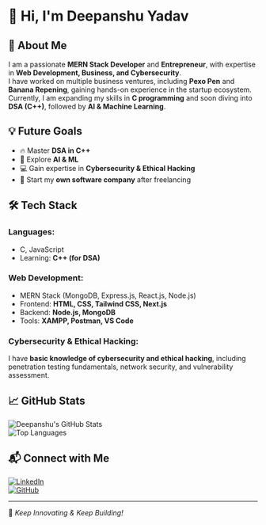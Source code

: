 # 👋 Hi, I'm Deepanshu Yadav  

## 🚀 About Me  
I am a passionate **MERN Stack Developer** and **Entrepreneur**, with expertise in **Web Development, Business, and Cybersecurity**.  
I have worked on multiple business ventures, including **Pexo Pen** and **Banana Repening**, gaining hands-on experience in the startup ecosystem.  
Currently, I am expanding my skills in **C programming** and soon diving into **DSA (C++)**, followed by **AI & Machine Learning**.  

## 💡 Future Goals  
- 🔥 Master **DSA in C++**  
- 🤖 Explore **AI & ML**  
- 💻 Gain expertise in **Cybersecurity & Ethical Hacking**  
- 🚀 Start my **own software company** after freelancing  

## 🛠️ Tech Stack  
### **Languages:**  
- C, JavaScript  
- Learning: **C++ (for DSA)**  

### **Web Development:**  
- MERN Stack (MongoDB, Express.js, React.js, Node.js)  
- Frontend: **HTML, CSS, Tailwind CSS, Next.js**  
- Backend: **Node.js, MongoDB**  
- Tools: **XAMPP, Postman, VS Code**  

### **Cybersecurity & Ethical Hacking:**  
I have **basic knowledge of cybersecurity and ethical hacking**, including penetration testing fundamentals, network security, and vulnerability assessment.  

## 📈 GitHub Stats  
![Deepanshu's GitHub Stats](https://github-readme-stats.vercel.app/api?username=DEEPY-X7&show_icons=true&theme=dark)  
![Top Languages](https://github-readme-stats.vercel.app/api/top-langs/?username=DEEPY-X7&layout=compact&theme=dark)  

## 📬 Connect with Me  
[![LinkedIn](https://img.shields.io/badge/LinkedIn-%230A66C2.svg?style=for-the-badge&logo=linkedin&logoColor=white)](https://www.linkedin.com/in/deepu-yadav-4b63a72b4)  
[![GitHub](https://img.shields.io/badge/GitHub-%23181717.svg?style=for-the-badge&logo=github&logoColor=white)](https://github.com/DEEPY-X7)  

---
🚀 *Keep Innovating & Keep Building!*